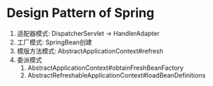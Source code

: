 # Design Pattern of Spring



1. 适配器模式: DispatcherServlet -> HandlerAdapter 
2. 工厂模式: SpringBean创建 
3. 模版方法模式: AbstractApplicationContext#refresh
4. 委派模式
   1. AbstractApplicationContext#obtainFreshBeanFactory
   2. AbstractRefreshableApplicationContext#loadBeanDefinitions